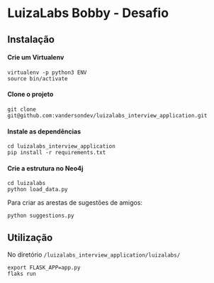 # LuizaLabs Bobby - Desafio

## Instalação

#### Crie um Virtualenv

```
virtualenv -p python3 ENV
source bin/activate
```
#### Clone o projeto

```
git clone git@github.com:vandersondev/luizalabs_interview_application.git
```

#### Instale as dependências

```
cd luizalabs_interview_application
pip install -r requirements.txt
```
#### Crie a estrutura no Neo4j

```
cd luizalabs
python load_data.py
```

Para criar as arestas de sugestões de amigos:

```
python suggestions.py
```

## Utilização

No diretório `/luizalabs_interview_application/luizalabs/`

```
export FLASK_APP=app.py
flaks run
```
